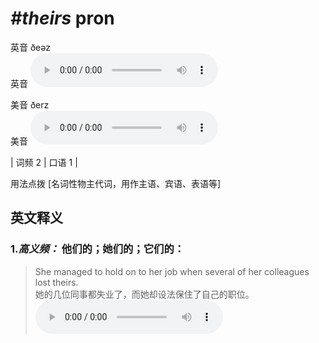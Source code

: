 # ***\#theirs*** pron
英音 ðeəz  
英音
<audio src="./media/theirs-B.aac" controls="controls"></audio>

美音 ðerz  
美音
<audio src="./media/theirs.aac" controls="controls"></audio>



| 词频 2 | 口语 1 |  

用法点拨  [名词性物主代词，用作主语、宾语、表语等]

英文释义
---
### 1.*高义频：* **他们的；她们的；它们的：**  

 > She managed to hold on to her job when several of her colleagues lost theirs.  
 > 她的几位同事都失业了，而她却设法保住了自己的职位。    
<audio src="./media/theirs-1.aac" controls="controls"></audio>


